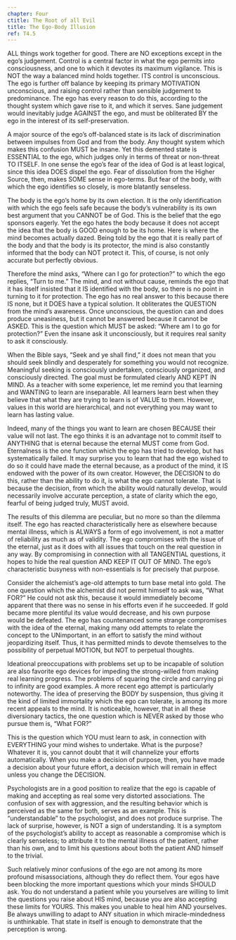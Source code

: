 ```yaml
---
chapter: Four
ctitle: The Root of all Evil
title: The Ego-Body Illusion
ref: T4.5
---
```


ALL things work together for good. There are NO exceptions except in the
ego’s judgement. Control is a central factor in what the ego permits
into consciousness, and one to which it devotes its maximum vigilance.
This is NOT the way a balanced mind holds together. ITS control is
unconscious. The ego is further off balance by keeping its primary
MOTIVATION unconscious, and raising control rather than sensible
judgement to predominance. The ego has every reason to do this,
according to the thought system which gave rise to it, and which it
serves. Sane judgement would inevitably judge
AGAINST the ego, and must be obliterated BY the ego in the interest of
its self-preservation.

A major source of the ego’s off-balanced state is its lack of
discrimination between impulses from God and from the body. Any thought
system which makes this confusion MUST be insane. Yet this demented state
is ESSENTIAL to the ego, which judges only in terms of threat or
non-threat TO ITSELF. In one sense the ego’s fear of the idea of God is
at least logical, since this idea DOES dispel the ego. Fear of
dissolution from the Higher Source, then, makes SOME sense in ego-terms.
But fear of the body, with which the ego identifies so closely, is more
blatantly senseless.

The body is the ego’s home by its own election. It is the only
identification with which the ego feels safe because the body’s
vulnerability is its own best argument that you CANNOT be of God. This
is the belief that the ego sponsors eagerly. Yet the ego hates the body
because it does not accept the idea that the body is GOOD enough to be
its home. Here is where the mind becomes actually dazed. Being told by
the ego that it is really part of the body and that the body is its
protector, the mind is also constantly informed that the body can NOT
protect it. This, of course, is not only accurate but perfectly obvious.

Therefore the mind asks, “Where can I go for protection?” to which the
ego replies, “Turn to me.” The mind, and not without cause, reminds the
ego that it has itself insisted that it IS identified with the body, so
there is no point in turning to it for protection. The ego has no real
answer to this because there IS none, but it DOES have a typical
solution. It obliterates the QUESTION from the mind’s awareness. Once
unconscious, the question can and does produce uneasiness, but it cannot
be answered because it cannot be ASKED. This is the question which MUST
be asked: “Where am I to go for protection?” Even the insane ask it
unconsciously, but it requires real sanity to ask it consciously.

When the Bible says, “Seek and ye shall find,” it does not mean that you
should seek blindly and desperately for something you would not
recognize. Meaningful seeking is consciously undertaken, consciously
organized, and consciously directed. The goal must be formulated clearly
AND KEPT IN MIND. As a teacher with some
experience, let me remind you that learning and WANTING to learn are
inseparable. All learners learn best when they believe that what they
are trying to learn is of VALUE to them. However, values in this world
are hierarchical, and not everything you may want to learn has lasting
value.

Indeed, many of the things you want to learn are chosen BECAUSE their
value will not last. The ego thinks it is an advantage not to commit
itself to ANYTHING that is eternal because the eternal MUST come from
God. Eternalness is the one function which the ego has tried to develop,
but has systematically failed. It may surprise you to learn that had the
ego wished to do so it could have made the eternal because, as a product
of the mind, it IS endowed with the power of its own creator. However,
the DECISION to do this, rather than the ability to do it, is what the
ego cannot tolerate. That is because the decision, from which the
ability would naturally develop, would necessarily involve accurate
perception, a state of clarity which the ego, fearful of being judged
truly, MUST avoid.

The results of this dilemma are peculiar, but no more so than the
dilemma itself. The ego has reacted characteristically here as elsewhere
because mental illness, which is ALWAYS a form of ego involvement, is
not a matter of reliability as much as of validity. The ego compromises
with the issue of the eternal, just as it does with all issues that
touch on the real question in any way. By compromising in connection
with all TANGENTIAL questions, it hopes to hide the real question AND
KEEP IT OUT OF MIND. The ego’s characteristic busyness with
non-essentials is for precisely that purpose.

Consider the alchemist’s age-old attempts to turn base metal into gold.
The one question which the alchemist did not permit himself to ask was,
“What FOR?” He could not ask this, because it would immediately become
apparent that there was no sense in his efforts even if he succeeded. If
gold became more plentiful its value would decrease, and his own purpose
would be defeated. The ego has countenanced some strange compromises with
the idea of the eternal, making many odd attempts to relate the concept
to the UNimportant, in an effort to satisfy the mind without
jeopardizing itself. Thus, it has permitted minds to devote themselves
to the possibility of perpetual MOTION, but NOT to perpetual thoughts.

Ideational preoccupations with problems set up to be incapable
of solution are also favorite ego devices for impeding the strong-willed
from making real learning progress. The problems of squaring the circle
and carrying pi to infinity are good examples. A more recent ego attempt
is particularly noteworthy. The idea of preserving the BODY by
suspension, thus giving it the kind of limited immortality which the ego
can tolerate, is among its more recent appeals to the mind. It is
noticeable, however, that in all these diversionary tactics, the one
question which is NEVER asked by those who pursue them is, “What FOR?”

This is the question which YOU must learn to ask, in connection with
EVERYTHING your mind wishes to undertake. What is the purpose? Whatever
it is, you cannot doubt that it will channelize your efforts
automatically. When you make a decision of purpose, then, you have made a
decision about your future effort, a decision which will remain in
effect unless you change the DECISION.

Psychologists are in a good position to realize that the ego is capable
of making and accepting as real some very distorted associations. The
confusion of sex with aggression, and the resulting behavior which is
perceived as the same for both, serves as an example. This is
“understandable” to the psychologist, and does not produce surprise. The
lack of surprise, however, is NOT a sign of understanding. It is a
symptom of the psychologist’s ability to accept as reasonable a
compromise which is clearly senseless; to attribute it to the mental
illness of the patient, rather than his own, and to limit his questions
about both the patient AND himself to the trivial.

Such relatively minor confusions of the ego are not among its more
profound misassociations, although they do reflect them. Your egos have
been blocking the more important questions which your minds SHOULD ask.
You do not understand a patient while you yourselves are willing to
limit the questions you raise about HIS mind, because you are also
accepting these limits for YOURS. This makes you unable to heal him AND
yourselves. Be always unwilling to adapt to ANY situation in which
miracle-mindedness is unthinkable. That state in itself is enough to
demonstrate that the perception is wrong.

